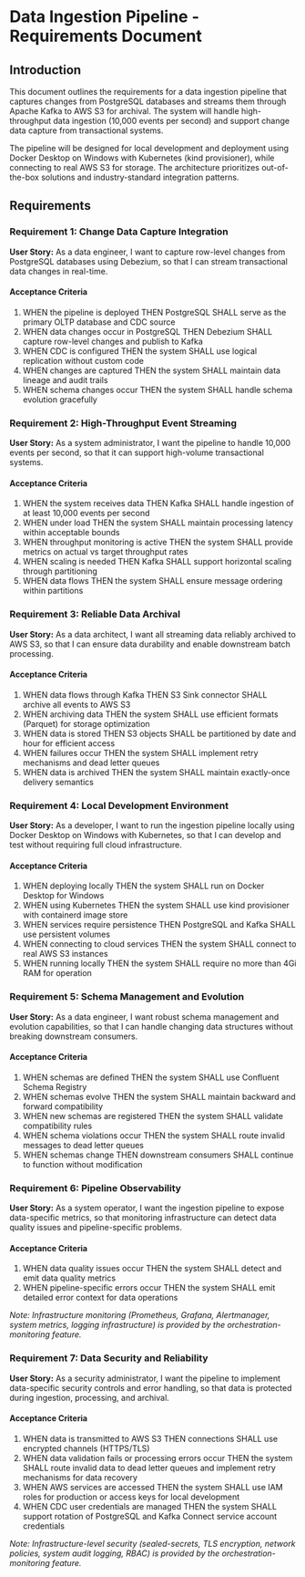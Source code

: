 # Data Ingestion Pipeline - Requirements Document

## Introduction

This document outlines the requirements for a data ingestion pipeline that captures changes from PostgreSQL databases and streams them through Apache Kafka to AWS S3 for archival. The system will handle high-throughput data ingestion (10,000 events per second) and support change data capture from transactional systems.

The pipeline will be designed for local development and deployment using Docker Desktop on Windows with Kubernetes (kind provisioner), while connecting to real AWS S3 for storage. The architecture prioritizes out-of-the-box solutions and industry-standard integration patterns.

## Requirements

### Requirement 1: Change Data Capture Integration

**User Story:** As a data engineer, I want to capture row-level changes from PostgreSQL databases using Debezium, so that I can stream transactional data changes in real-time.

#### Acceptance Criteria

1. WHEN the pipeline is deployed THEN PostgreSQL SHALL serve as the primary OLTP database and CDC source
2. WHEN data changes occur in PostgreSQL THEN Debezium SHALL capture row-level changes and publish to Kafka
3. WHEN CDC is configured THEN the system SHALL use logical replication without custom code
4. WHEN changes are captured THEN the system SHALL maintain data lineage and audit trails
5. WHEN schema changes occur THEN the system SHALL handle schema evolution gracefully

### Requirement 2: High-Throughput Event Streaming

**User Story:** As a system administrator, I want the pipeline to handle 10,000 events per second, so that it can support high-volume transactional systems.

#### Acceptance Criteria

1. WHEN the system receives data THEN Kafka SHALL handle ingestion of at least 10,000 events per second
2. WHEN under load THEN the system SHALL maintain processing latency within acceptable bounds
3. WHEN throughput monitoring is active THEN the system SHALL provide metrics on actual vs target throughput rates
4. WHEN scaling is needed THEN Kafka SHALL support horizontal scaling through partitioning
5. WHEN data flows THEN the system SHALL ensure message ordering within partitions

### Requirement 3: Reliable Data Archival

**User Story:** As a data architect, I want all streaming data reliably archived to AWS S3, so that I can ensure data durability and enable downstream batch processing.

#### Acceptance Criteria

1. WHEN data flows through Kafka THEN S3 Sink connector SHALL archive all events to AWS S3
2. WHEN archiving data THEN the system SHALL use efficient formats (Parquet) for storage optimization
3. WHEN data is stored THEN S3 objects SHALL be partitioned by date and hour for efficient access
4. WHEN failures occur THEN the system SHALL implement retry mechanisms and dead letter queues
5. WHEN data is archived THEN the system SHALL maintain exactly-once delivery semantics

### Requirement 4: Local Development Environment

**User Story:** As a developer, I want to run the ingestion pipeline locally using Docker Desktop on Windows with Kubernetes, so that I can develop and test without requiring full cloud infrastructure.

#### Acceptance Criteria

1. WHEN deploying locally THEN the system SHALL run on Docker Desktop for Windows
2. WHEN using Kubernetes THEN the system SHALL use kind provisioner with containerd image store
3. WHEN services require persistence THEN PostgreSQL and Kafka SHALL use persistent volumes
4. WHEN connecting to cloud services THEN the system SHALL connect to real AWS S3 instances
5. WHEN running locally THEN the system SHALL require no more than 4Gi RAM for operation

### Requirement 5: Schema Management and Evolution

**User Story:** As a data engineer, I want robust schema management and evolution capabilities, so that I can handle changing data structures without breaking downstream consumers.

#### Acceptance Criteria

1. WHEN schemas are defined THEN the system SHALL use Confluent Schema Registry
2. WHEN schemas evolve THEN the system SHALL maintain backward and forward compatibility
3. WHEN new schemas are registered THEN the system SHALL validate compatibility rules
4. WHEN schema violations occur THEN the system SHALL route invalid messages to dead letter queues
5. WHEN schemas change THEN downstream consumers SHALL continue to function without modification

### Requirement 6: Pipeline Observability

**User Story:** As a system operator, I want the ingestion pipeline to expose data-specific metrics, so that monitoring infrastructure can detect data quality issues and pipeline-specific problems.

#### Acceptance Criteria

1. WHEN data quality issues occur THEN the system SHALL detect and emit data quality metrics
2. WHEN pipeline-specific errors occur THEN the system SHALL emit detailed error context for data operations

*Note: Infrastructure monitoring (Prometheus, Grafana, Alertmanager, system metrics, logging infrastructure) is provided by the orchestration-monitoring feature.*

### Requirement 7: Data Security and Reliability

**User Story:** As a security administrator, I want the pipeline to implement data-specific security controls and error handling, so that data is protected during ingestion, processing, and archival.

#### Acceptance Criteria

1. WHEN data is transmitted to AWS S3 THEN connections SHALL use encrypted channels (HTTPS/TLS)
2. WHEN data validation fails or processing errors occur THEN the system SHALL route invalid data to dead letter queues and implement retry mechanisms for data recovery
3. WHEN AWS services are accessed THEN the system SHALL use IAM roles for production or access keys for local development
4. WHEN CDC user credentials are managed THEN the system SHALL support rotation of PostgreSQL and Kafka Connect service account credentials

*Note: Infrastructure-level security (sealed-secrets, TLS encryption, network policies, system audit logging, RBAC) is provided by the orchestration-monitoring feature.*